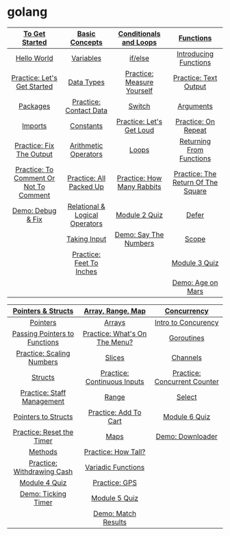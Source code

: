 # golang
|[To Get Started]()|[Basic Concepts]()|[Conditionals and Loops]()|[Functions]()|
|:---------:|:----------:|:---------:|:---------:|
|[Hello World]()|[Variables]()|[if/else]()|[Introducing Functions]()|
|[Practice: Let's Get Started]()|[Data Types]()|[Practice: Measure Yourself]()|[Practice: Text Output]()|
|[Packages]()|[Practice: Contact Data]()|[Switch]()|[Arguments]()|
|[Imports]()|[Constants]()|[Practice: Let's Get Loud]()|[Practice: On Repeat]()|
|[Practice: Fix The Output]()|[Arithmetic Operators]()|[Loops]()|[Returning From Functions]()|
|[Practice: To Comment Or Not To Comment]()|[Practice: All Packed Up]()|[Practice: How Many Rabbits]()|[Practice: The Return Of The Square]()|
|[Demo: Debug & Fix]()|[Relational & Logical Operators]()|[Module 2 Quiz]()|[Defer]()|
|    |[Taking Input]()|[Demo: Say The Numbers]()|[Scope]()|
|    |[Practice: Feet To Inches]()| |[Module 3 Quiz]()|
|    |                            | |[Demo: Age on Mars]()|


|[Pointers & Structs]()|[Array, Range, Map]()|[Concurrency]()|
|:-------------:|:----------:|:------------:|
|[Pointers]()|[Arrays]()|[Intro to Concurency]()|
|[Passing Pointers to Functions]()|[Practice: What's On The Menu?]()|[Goroutines]()|
|[Practice: Scaling Numbers]()|[Slices]()|[Channels]()|
|[Structs]()|[Practice: Continuous Inputs]()|[Practice: Concurrent Counter]()|
|[Practice: Staff Management]()|[Range]()|[Select]()|
|[Pointers to Structs]()|[Practice: Add To Cart]()|[Module 6 Quiz]()|
|[Practice: Reset the Timer]()|[Maps]()|[Demo: Downloader]()|
|[Methods]()|[Practice: How Tall?]()||
|[Practice: Withdrawing Cash]()|[Variadic Functions]()|
|[Module 4 Quiz]()|[Practice: GPS]()||
|[Demo: Ticking Timer]()|[Module 5 Quiz]()||
|                     |[Demo: Match Results]()||
